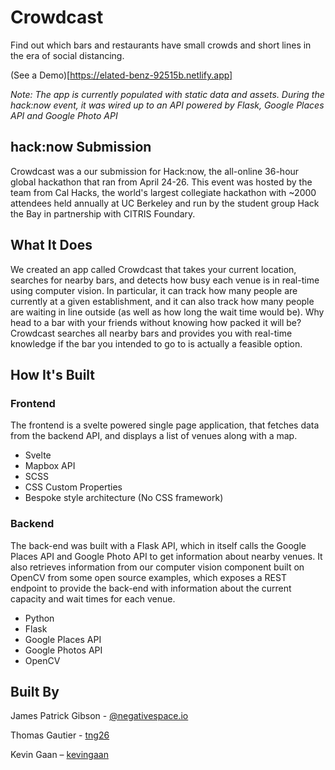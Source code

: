 # Crowdcast

Find out which bars and restaurants have small crowds and short lines in the era of social distancing.

(See a Demo)[https://elated-benz-92515b.netlify.app]

_Note: The app is currently populated with static data and assets. During the hack:now event, it was wired up to an API powered by Flask, Google Places API and Google Photo API_

## hack:now Submission

Crowdcast was a our submission for Hack:now, the all-online 36-hour global hackathon that ran from April 24-26. This event was hosted by the team from Cal Hacks, the world's largest collegiate hackathon with ~2000 attendees held annually at UC Berkeley and run by the student group Hack the Bay in partnership with CITRIS Foundary.

## What It Does

We created an app called Crowdcast that takes your current location, searches for nearby bars, and detects how busy each venue is in real-time using computer vision. In particular, it can track how many people are currently at a given establishment, and it can also track how many people are waiting in line outside (as well as how long the wait time would be). Why head to a bar with your friends without knowing how packed it will be? Crowdcast searches all nearby bars and provides you with real-time knowledge if the bar you intended to go to is actually a feasible option.

## How It's Built

### Frontend

The frontend is a svelte powered single page application, that fetches data from the backend API, and displays a list of venues along with a map.

- Svelte
- Mapbox API
- SCSS
- CSS Custom Properties
- Bespoke style architecture (No CSS framework)


### Backend

The back-end was built with a Flask API, which in itself calls the Google Places API and Google Photo API to get information about nearby venues. It also retrieves information from our computer vision component built on OpenCV from some open source examples, which exposes a REST endpoint to provide the back-end with information about the current capacity and wait times for each venue.

- Python
- Flask
- Google Places API
- Google Photos API
- OpenCV


## Built By

James Patrick Gibson - [@negativespace.io](https://twitter.com/negativespaceio)

Thomas Gautier - [tng26](https://github.com/tng26)

Kevin Gaan – [kevingaan](https://github.com/kevingaan)
